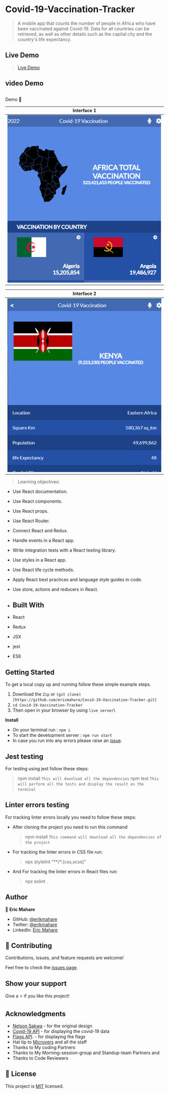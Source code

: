 # Covid-19-Vaccination-Tracker

> A mobile app that counts the number of people in Africa who have been vaccinated against Covid-19. Data for all countries can be retrieved, as well as other details such as the capital city and the country's life expectancy.

## Live Demo

> [Live Demo](https://covid-19-vaccination-tracker-2022.netlify.app/)

## video Demo

<!-- > [Video Demo](https://drive.google.com/file/d/1M_Vd6bGCrfJu3IzBGFTtwJeqVHlkD1Us/view?usp=sharing) -->


> <h2 align="center">
  Demo 📝
</h2>

|                                                       **Interface 1**                                                       |
| :-------------------------------------------------------------------------------------------------------------------------: |
| ![screenshot](images/home.PNG)

|                                                       **Interface 2**                                                       |
| :-------------------------------------------------------------------------------------------------------------------------: |
|  ![screenshot](images/country.PNG)
> Learning objectives: 

- Use React documentation.
- Use React components.
- Use React props.
- Use React Router.
- Connect React and Redux.
- Handle events in a React app.
- Write integration tests with a React testing library.
- Use styles in a React app.
- Use React life cycle methods.
- Apply React best practices and language style guides in code.
- Use store, actions and reducers in React.


- ## Built With

- React
- Redux
- JSX
- jest 
- ES6 

## Getting Started

To get a local copy up and running follow these simple example steps.
1. Download the `Zip` or `(git clone)[https://github.com/ericmahare/Covid-19-Vaccination-Tracker.git]`
2. `cd Covid-19-Vaccination-Tracker`
3. Then open in your browser by using `live server`\

**Install**

- On your terminal run : `npm i`
- To start the development server : `npm run start`
- In case you run into any errors please raise an [issue](https://github.com/ericmahare/Covid-19-Vaccination-Tracker/issues).

## Jest testing
For testing using jest follow these steps:
  > npm install
  `This will download all the dependencies`
  > npm test 
  `This will perform all the tests and display the result on the terminal`

## Linter errors testing
For tracking linter errors locally you need to follow these steps:

- After cloning the project you need to run this command
  > npm install
   `This command will download all the dependencies of the project`

- For tracking the linter errors in CSS file run:
  > npx stylelint "**/*.{css,scss}"

- And For tracking the linter errors in React files run:
  > npx eslint .


## Author

👤 **Eric Mahare**

- GitHub: [@erikmahare](https://github.com/ericmahare) 
- Twitter: [@erikmahare](https://twitter.com/erikmahare) 
- LinkedIn: [Eric Mahare](https://www.linkedin.com/in/eric-mahare-358944183/) 
## 🤝 Contributing

Contributions, issues, and feature requests are welcome!

Feel free to check the [issues page](../../issues/).

## Show your support

Give a ⭐️ if you like this project!

## Acknowledgments
- [Nelson Sakwa](https://www.behance.net/sakwadesignstudio) - for the original design
- [Covid-19 API](https://mmediagroup.fr/covid-19) - for displaying the covid-19 data
- [Flags API](https://countryflagsapi.com/). - for displaying the flags
- Hat tip to [Microvers](www.microverse.org)  and all the staff
- Thanks to My coding Partners 
- Thanks to My Morning-session-group and Standup-team Partners and
- Thanks to Code Reviewers

## 📝 License

This project is [MIT](https://github.com/ericmahare/Covid-19-Vaccination-Tracker/LICENSE.md) licensed.
                                                                                                                                 
